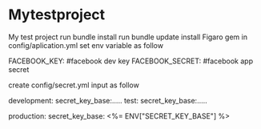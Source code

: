 # Mytestproject
My test project
run bundle install
run bundle update
install Figaro gem
in config/aplication.yml set env variable as follow

FACEBOOK_KEY: #facebook dev key
FACEBOOK_SECRET: #facebook app secret 

create config/secret.yml
input as follow

development:
  secret_key_base:..... 
test:
  secret_key_base:..... 

production:
  secret_key_base: <%= ENV["SECRET_KEY_BASE"] %>